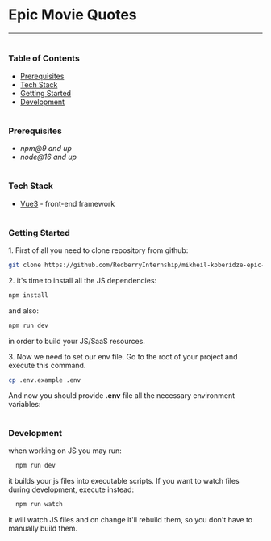 # Epic Movie Quotes

---

#

### Table of Contents

- [Prerequisites](#prerequisites)
- [Tech Stack](#tech-stack)
- [Getting Started](#getting-started)
- [Development](#development)

#

### Prerequisites

- _npm@9 and up_
- _node@16 and up_

#

### Tech Stack

- [Vue3](https://vuejs.org/guide/introduction.html) - front-end framework

#

### Getting Started

1\. First of all you need to clone repository from github:

```sh
git clone https://github.com/RedberryInternship/mikheil-koberidze-epic-movie-quotes-front.git
```

2\. it's time to install all the JS dependencies:

```sh
npm install
```

and also:

```sh
npm run dev
```

in order to build your JS/SaaS resources.

3\. Now we need to set our env file. Go to the root of your project and execute this command.

```sh
cp .env.example .env
```

And now you should provide **.env** file all the necessary environment variables:

#

### Development

when working on JS you may run:

```sh
  npm run dev
```

it builds your js files into executable scripts.
If you want to watch files during development, execute instead:

```sh
  npm run watch
```

it will watch JS files and on change it'll rebuild them, so you don't have to manually build them.

